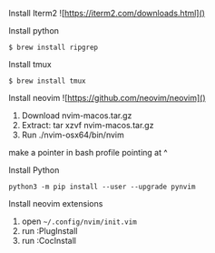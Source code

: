 Install Iterm2
![https://iterm2.com/downloads.html]()

Install python
```
$ brew install ripgrep
```

Install tmux
```
$ brew install tmux
```

Install neovim
![https://github.com/neovim/neovim]()
1) Download nvim-macos.tar.gz
2) Extract: tar xzvf nvim-macos.tar.gz
3) Run ./nvim-osx64/bin/nvim

make a pointer in bash profile pointing at ^

Install Python
```
python3 -m pip install --user --upgrade pynvim
```

Install neovim extensions
1) open ```~/.config/nvim/init.vim```
2) run :PlugInstall
3) run :CocInstall
